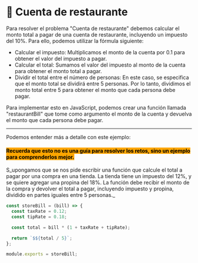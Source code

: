 # 🍕 Cuenta de restaurante

Para resolver el problema "Cuenta de restaurante" debemos calcular el monto total a pagar de una cuenta de restaurante, incluyendo un impuesto del 10%. Para ello, podemos utilizar la fórmula siguiente:

* Calcular el impuesto: Multiplicamos el monto de la cuenta por 0.1 para obtener el valor del impuesto a pagar.
* Calcular el total: Sumamos el valor del impuesto al monto de la cuenta para obtener el monto total a pagar.
* Dividir el total entre el número de personas: En este caso, se especifica que el monto total se dividirá entre 5 personas. Por lo tanto, dividimos el monto total entre 5 para obtener el monto que cada persona debe pagar.

Para implementar esto en JavaScript, podemos crear una función llamada "restaurantBill" que tome como argumento el monto de la cuenta y devuelva el monto que cada persona debe pagar.

***

Podemos entender más a detalle con este ejemplo:

#### <mark style="background-color:orange;">Recuerda que esto no es una guía para resolver los retos, sino un ejemplo para comprenderlos mejor.</mark>

S_upongamos que se nos pide escribir una función que calcule el total a pagar por una compra en una tienda. La tienda tiene un impuesto del 12%, y se quiere agregar una propina del 18%. La función debe recibir el monto de la compra y devolver el total a pagar, incluyendo impuesto y propina, dividido en partes iguales entre 5 personas._

```javascript
const storeBill = (bill) => {
  const taxRate = 0.12;
  const tipRate = 0.18;

  const total = bill * (1 + taxRate + tipRate);

  return `$${total / 5}`;
};

module.exports = storeBill;
```
